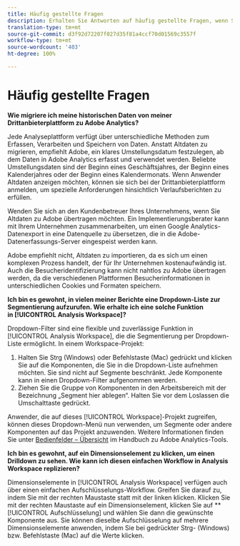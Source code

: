 ```yaml
---
title: Häufig gestellte Fragen
description: Erhalten Sie Antworten auf häufig gestellte Fragen, wenn Sie von einer Plattform eines Drittanbieters zu Adobe wechseln.
translation-type: tm+mt
source-git-commit: d3f92d72207f027d35f81a4ccf70d01569c3557f
workflow-type: tm+mt
source-wordcount: '403'
ht-degree: 100%

---
```



# Häufig gestellte Fragen

**Wie migriere ich meine historischen Daten von meiner Drittanbieterplattform zu Adobe Analytics?**

Jede Analyseplattform verfügt über unterschiedliche Methoden zum Erfassen, Verarbeiten und Speichern von Daten. Anstatt Altdaten zu migrieren, empfiehlt Adobe, ein klares Umstellungsdatum festzulegen, ab dem Daten in Adobe Analytics erfasst und verwendet werden. Beliebte Umstellungsdaten sind der Beginn eines Geschäftsjahres, der Beginn eines Kalenderjahres oder der Beginn eines Kalendermonats. Wenn Anwender Altdaten anzeigen möchten, können sie sich bei der Drittanbieterplattform anmelden, um spezielle Anforderungen hinsichtlich Verlaufsberichten zu erfüllen.

Wenden Sie sich an den Kundenbetreuer Ihres Unternehmens, wenn Sie Altdaten zu Adobe übertragen möchten. Ein Implementierungsberater kann mit Ihrem Unternehmen zusammenarbeiten, um einen Google Analytics-Datenexport in eine Datenquelle zu übersetzen, die in die Adobe-Datenerfassungs-Server eingespeist werden kann.

Adobe empfiehlt nicht, Altdaten zu importieren, da es sich um einen komplexen Prozess handelt, der für Ihr Unternehmen kostenaufwändig ist. Auch die Besucheridentifizierung kann nicht nahtlos zu Adobe übertragen werden, da die verschiedenen Plattformen Besucherinformationen in unterschiedlichen Cookies und Formaten speichern.

**Ich bin es gewohnt, in vielen meiner Berichte eine Dropdown-Liste zur Segmentierung aufzurufen. Wie erhalte ich eine solche Funktion in [!UICONTROL Analysis Workspace]?**

Dropdown-Filter sind eine flexible und zuverlässige Funktion in [!UICONTROL Analysis Workspace], die die Segmentierung per Dropdown-Liste ermöglicht. In einem Workspace-Projekt:

1. Halten Sie Strg (Windows) oder Befehlstaste (Mac) gedrückt und klicken Sie auf die Komponenten, die Sie in die Dropdown-Liste aufnehmen möchten. Sie sind nicht auf Segmente beschränkt. Jede Komponente kann in einen Dropdown-Filter aufgenommen werden.
2. Ziehen Sie die Gruppe von Komponenten in den Arbeitsbereich mit der Bezeichnung „Segment hier ablegen“. Halten Sie vor dem Loslassen die Umschalttaste gedrückt.

Anwender, die auf dieses [!UICONTROL Workspace]-Projekt zugreifen, können dieses Dropdown-Menü nun verwenden, um Segmente oder andere Komponenten auf das Projekt anzuwenden. Weitere Informationen finden Sie unter [Bedienfelder – Übersicht](/help/analyze/analysis-workspace/c-panels/panels.md) im Handbuch zu Adobe Analytics-Tools.

**Ich bin es gewohnt, auf ein Dimensionselement zu klicken, um einen Drilldown zu sehen. Wie kann ich diesen einfachen Workflow in Analysis Workspace replizieren?**

Dimensionselemente in [!UICONTROL Analysis Workspace] verfügen auch über einen einfachen Aufschlüsselungs-Workflow. Greifen Sie darauf zu, indem Sie mit der rechten Maustaste statt mit der linken klicken. Klicken Sie mit der rechten Maustaste auf ein Dimensionselement, klicken Sie auf **[!UICONTROL Aufschlüsselung] und wählen Sie dann die gewünschte Komponente aus. Sie können dieselbe Aufschlüsselung auf mehrere Dimensionselemente anwenden, indem Sie bei gedrückter Strg- (Windows) bzw. Befehlstaste (Mac) auf die Werte klicken.
